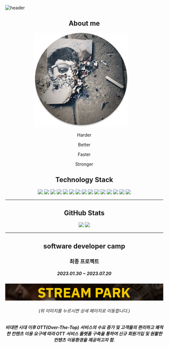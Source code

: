 ![header](https://capsule-render.vercel.app/api?type=waving&color=auto&height=300&section=header&text=Se-hyun%20Kim&fontSize=90)
<div align="center">
    <h2>About me</h2>
</div>
<div align="center">
  <img src="./images/Ellipse 1.png" width="300" style="margin-right: 20px;">
  <div>
    <p>Harder</p>
    <p>Better</p>
    <p>Faster</p>
    <p>Stronger</p>
  </div>
</div>
<div align="center">
    <h2>Technology Stack</h2>
     <img src="https://img.shields.io/badge/java-007396?style=for-the-badge&logo=OpenJDK&logoColor=white"/>
    <img src="https://img.shields.io/badge/javascript-F7DF1E?style=for-the-badge&logo=JavaScript&logoColor=black"/>
    <img src="https://img.shields.io/badge/HTML5-E34F26?style=for-the-badge&logo=HTML5&logoColor=black"/>
    <img src="https://img.shields.io/badge/CSS-1572B6?style=for-the-badge&logo=CSS3&logoColor=black"/>
    <img src="https://img.shields.io/badge/eclipseide-525C86?style=for-the-badge&logo=eclipseide&logoColor=black"/>
    <img src="https://img.shields.io/badge/springboot-6DB33F?style=for-the-badge&logo=springboot&logoColor=black"/>
    <img src="https://img.shields.io/badge/oracle-F80000?style=for-the-badge&logo=oracle&logoColor=black"/>
    <img src="https://img.shields.io/badge/mysql-4479A1?style=for-the-badge&logo=mysql&logoColor=black"/>
    <img src="https://img.shields.io/badge/apachetomcat-F8DC75?style=for-the-badge&logo=apachetomcat&logoColor=black"/>
    <img src="https://img.shields.io/badge/amazonaws-232F3E?style=for-the-badge&logo=amazonaws&logoColor=black"/>
    <img src="https://img.shields.io/badge/fontawesome-528DD7?style=for-the-badge&logo=fontawesome&logoColor=black"/>
    <img src="https://img.shields.io/badge/bootstrap-7952B3?style=for-the-badge&logo=bootstrap&logoColor=black"/>
    <img src="https://img.shields.io/badge/jsp-4479A1?style=for-the-badge&logo=jsp&logoColor=black"/>
    <img src="https://img.shields.io/badge/jquery-0769AD?style=for-the-badge&logo=jquery&logoColor=black"/>
    <img src="https://img.shields.io/badge/VScode-0735AD?style=for-the-badge&logo=VScode&logoColor=black"/>
 
</div>
<hr/>
<div align="center">
 <h2>GitHub Stats</h2>
    <div>
        <img src="https://github-readme-stats.vercel.app/api?username=kim333333d&show_icons=true">
        <img src=https://github-readme-stats.vercel.app/api/top-langs/?username=kim333333d>
    </div>
</div>
<hr/>
<div align="center">
    <h2>software developer camp</h2>
    <h3>최종 프로젝트</h3>
    <h5>2023.01.30 ~ 2023.07.20</h5>
    <a href="https://github.com/kim333333d/Last-project-stream-park">
        <img src="./images/streamparkLogo.png" width="700">
    </a>
    <h6>(위 이미지를 누르시면 상세 페이지로 이동합니다.)<h6>
    <h5>비대면 시대 이후 OTT(Over-The-Top) 서비스의 수요 증가 및 고객들의 편리하고 쾌적한 컨텐츠 이용 요구에 따라 OTT 서비스 플랫폼 구축을 통하여 신규 회원가입 및 원활한 컨텐츠 이용환경을 제공하고자 함. </h5>
</div>
<!-- ### Hi there 👋 -->


<!--
**kim333333d/kim333333d** is a ✨ _special_ ✨ repository because its `README.md` (this file) appears on your GitHub profile.

Here are some ideas to get you started:

- 🔭 I’m currently working on ...
- 🌱 I’m currently learning ...
- 👯 I’m looking to collaborate on ...
- 🤔 I’m looking for help with ...
- 💬 Ask me about ...
- 📫 How to reach me: ...
- 😄 Pronouns: ...
- ⚡ Fun fact: ...
-->
